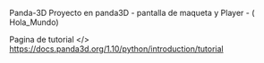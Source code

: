 Panda-3D
Proyecto en panda3D - pantalla de maqueta y  Player - ( Hola_Mundo) 

Pagina de tutorial </>
https://docs.panda3d.org/1.10/python/introduction/tutorial
